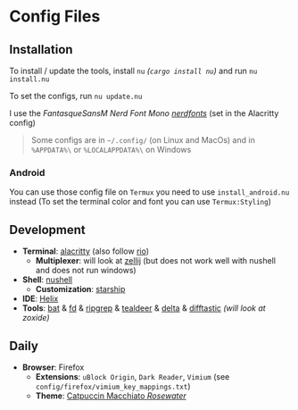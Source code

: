 # Config Files

## Installation

To install / update the tools, install `nu` *(`cargo install nu`)* and run `nu install.nu`

To set the configs, run `nu update.nu`

I use the *FantasqueSansM Nerd Font Mono [nerdfonts](https://www.nerdfonts.com/font-downloads)* (set in the Alacritty config)

> Some configs are in `~/.config/` (on Linux and MacOs) and in `%APPDATA%\` or `%LOCALAPPDATA%\` on Windows

### Android

You can use those config file on `Termux` you need to use `install_android.nu` instead
(To set the terminal color and font you can use `Termux:Styling`)

## Development

- **Terminal**: [alacritty](https://github.com/alacritty/alacritty) (also follow [rio](https://github.com/raphamorim/rio))
  - **Multiplexer**: will look at [zellij](https://github.com/zellij-org/zellij) (but does not work well with nushell and does not run windows)
- **Shell**: [nushell](https://github.com/nushell/nushell)
  - **Customization**: [starship](https://github.com/starship)
- **IDE**: [Helix](https://helix-editor.com)
- **Tools**: [bat](https://github.com/sharkdp/bat) & 
  [fd](https://github.com/sharkdp/fd) & 
  [ripgrep](https://github.com/BurntSushi/ripgrep) & 
  [tealdeer](https://github.com/dbrgn/tealdeer) & 
  [delta](https://github.com/dandavison/delta) & 
  [difftastic](https://github.com/Wilfred/difftastic) 
  *(will look at zoxide)*

## Daily

- **Browser**: Firefox
  - **Extensions**: `uBlock Origin`, `Dark Reader`, `Vimium` (see `config/firefox/vimium_key_mappings.txt`)
  - **Theme**: [Catpuccin Macchiato *Rosewater*](https://color.firefox.com/?theme=XQAAAAJMBAAAAAAAAABBqYhm849SCicxcUcPX38oKRicm6da8pG5gi-DrbS7fiEFLUzDsWXWyUHMSkHZ2PpRK_LvZGTF44fp7VjbASbxkoZAmYAwEJIoRnjw8xrOTGV_TjmyI1jBzmpM9P7ysk1XcU5Vim_Fm-lEdd2D1sQPsckLiV5GG_5GXcM0bFW4pOK3BmihFRqYwA_Z6cLYXLzw75aJ6xgkScSYcSXYrSR8TNyPLfnccXHigOEfKDyjNXed5-UScYLsLnsF0aVbGLVf_1AHeafPm-NPwD9-9OTKjLedktSkQ97kof3kqcZMHLuphAqhXVEmhRo0bPc_-7x8w3VduA0PQPnh3ZK8FsLLwVPyw6hQm_3s9-ztN1rQyGryW9spdHpAr6ZX5IKOq3vkTPphWxKZW0UowA_oCF9Hl3xb_9IBkJSP63DVy8dl0zI3G9jn-lMQJsGz8e9nZjgo6zUF502YTYGIoiJRvfpQizZx6XZFfgfZQB3sXKL_55z7I3hUurTraeQ9wBpOhag8WafUaCMoLvRNTdtY3niOejzyO8XOIv2iyc7Cg4I8Q8yPGEv_9WgEfg)
